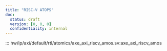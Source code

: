 ```yaml
---
title: "RISC-V ATOPS"
doc:
  status: draft
  version: [0, 0, 0]
  confidentiality: internal
---
```


::: hw/ip/axi/default/rtl/atomics/axe_axi_riscv_amos.sv:axe_axi_riscv_amos
